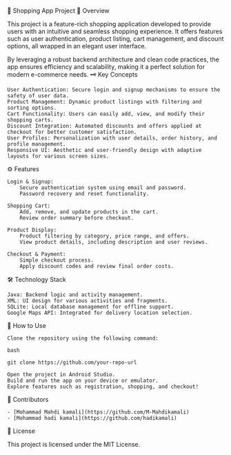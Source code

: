 🛒 Shopping App Project
🚀 Overview

This project is a feature-rich shopping application developed to provide users with an intuitive and seamless shopping experience. It offers features such as user authentication, product listing, cart management, and discount options, all wrapped in an elegant user interface.

By leveraging a robust backend architecture and clean code practices, the app ensures efficiency and scalability, making it a perfect solution for modern e-commerce needs.
🗝️ Key Concepts

    User Authentication: Secure login and signup mechanisms to ensure the safety of user data.
    Product Management: Dynamic product listings with filtering and sorting options.
    Cart Functionality: Users can easily add, view, and modify their shopping carts.
    Discount Integration: Automated discounts and offers applied at checkout for better customer satisfaction.
    User Profiles: Personalization with user details, order history, and profile management.
    Responsive UI: Aesthetic and user-friendly design with adaptive layouts for various screen sizes.

⚙️ Features

    Login & Signup:
        Secure authentication system using email and password.
        Password recovery and reset functionality.

    Shopping Cart:
        Add, remove, and update products in the cart.
        Review order summary before checkout.

    Product Display:
        Product filtering by category, price range, and offers.
        View product details, including description and user reviews.

    Checkout & Payment:
        Simple checkout process.
        Apply discount codes and review final order costs.

🛠️ Technology Stack

    Java: Backend logic and activity management.
    XML: UI design for various activities and fragments.
    SQLite: Local database management for offline support.
    Google Maps API: Integrated for delivery location selection.

📝 How to Use

    Clone the repository using the following command:

    bash

    git clone https://github.com/your-repo-url

    Open the project in Android Studio.
    Build and run the app on your device or emulator.
    Explore features such as registration, shopping, and checkout!

👤 Contributors

    - [Mohammad Mahdi kamali](https://github.com/M-Mahdikamali)
    - [Mohammad hadi kamali](https://github.com/hadikamali)
📄 License

This project is licensed under the MIT License.

